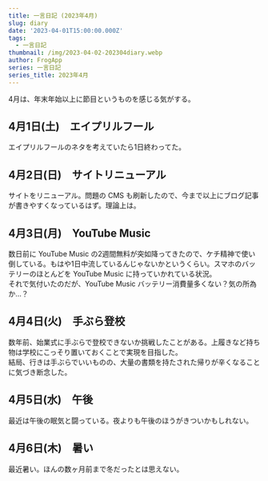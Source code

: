 ```yaml
---
title: 一言日記 (2023年4月)
slug: diary
date: '2023-04-01T15:00:00.000Z'
tags:
  - 一言日記
thumbnail: /img/2023-04-02-202304diary.webp
author: FrogApp
series: 一言日記
series_title: 2023年4月
---
```


4月は、年末年始以上に節目というものを感じる気がする。

## 4月1日(土)　エイプリルフール

エイプリルフールのネタを考えていたら1日終わってた。

## 4月2日(日)　サイトリニューアル

サイトをリニューアル。問題の CMS も刷新したので、今まで以上にブログ記事が書きやすくなっているはず。理論上は。

## 4月3日(月)　YouTube Music

数日前に YouTube Music の2週間無料が突如降ってきたので、ケチ精神で使い倒している。もはや1日中流しているんじゃないかというくらい。スマホのバッテリーのほとんどを YouTube Music に持っていかれている状況。\
それで気付いたのだが、YouTube Music バッテリー消費量多くない？気の所為か…？

## 4月4日(火)　手ぶら登校

数年前、始業式に手ぶらで登校できないか挑戦したことがある。上履きなど持ち物は学校にこっそり置いておくことで実現を目指した。\
結局、行きは手ぶらでいいものの、大量の書類を持たされた帰りが辛くなることに気づき断念した。

## 4月5日(水)　午後

最近は午後の眠気と闘っている。夜よりも午後のほうがきついかもしれない。

## 4月6日(木)　暑い

最近暑い。ほんの数ヶ月前まで冬だったとは思えない。
